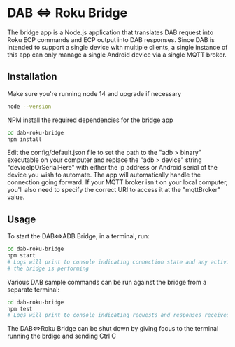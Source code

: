 # DAB <=> Roku Bridge

The bridge app is a Node.js application that translates DAB request into Roku ECP commands and ECP output into DAB responses. Since DAB is intended to support a single device with multiple clients, a single instance of this app can only manage a single Android device via a single MQTT broker.

## Installation

Make sure you're running node 14 and upgrade if necessary
```bash
node --version
```
NPM install the required dependencies for the bridge app
```bash
cd dab-roku-bridge
npm install
```
Edit the config/default.json file to set the path to the "adb > binary" executable on your computer and replace the "adb > device" string "deviceIpOrSerialHere" with either the ip address or Android serial of the device you wish to automate. The app will automatically handle the connection going forward. If your MQTT broker isn't on your local computer, you'll also need to specify the correct URI to access it at the "mqttBroker" value.

## Usage

To start the DAB<=>ADB Bridge, in a terminal, run:
```bash
cd dab-roku-bridge
npm start
# Logs will print to console indicating connection state and any activities
# the bridge is performing
```

Various DAB sample commands can be run against the bridge from a separate terminal:
```bash
cd dab-roku-bridge
npm test
# Logs will print to console indicating requests and responses received
```

The DAB<=>Roku Bridge can be shut down by giving focus to the terminal running the brdige and sending Ctrl C